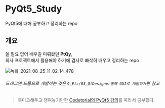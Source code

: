 # PyQt5_Study
PyQt5에 대해 공부하고 정리하는 repo

## 개요 

쓸 필요 없어 배우길 미뤄왔던 **PtQy**,  
회사 프로젝트에서 활용해야 하기에 겸사로 빠삭히 배우고 정리하는 repo

![녹화_2021_08_25_11_02_14_478](https://user-images.githubusercontent.com/48408417/130714905-a968925d-4c29-4e69-9f19-64100bd54a2a.gif)
###### 드래그엔 드롭으로 개발하는 것은 `9_Etc/03_QtDesigner통해 GUI로 개발하기`편 참고

> 북마크해두고 쟁여놓기만한 [Codetorial의 PyQt5 강의](https://codetorial.net/pyqt5/index.html)를 따라서 공부했다.
